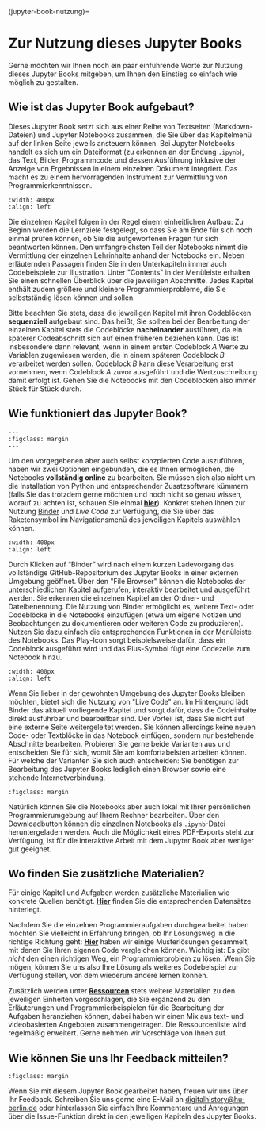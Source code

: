 (jupyter-book-nutzung)=
# Zur Nutzung dieses Jupyter Books

Gerne möchten wir Ihnen noch ein paar einführende Worte zur Nutzung dieses Jupyter Books mitgeben, um Ihnen den Einstieg so einfach wie möglich zu gestalten. 

## Wie ist das Jupyter Book aufgebaut?

Dieses Jupyter Book setzt sich aus einer Reihe von Textseiten (Markdown-Dateien) und Jupyter Notebooks zusammen, die Sie über das Kapitelmenü auf der linken Seite jeweils ansteuern können. Bei Jupyter Notebooks handelt es sich um ein Dateiformat (zu erkennen an der Endung `.ipynb`), das Text, Bilder, Programmcode und dessen Ausführung inklusive der Anzeige von Ergebnissen in einem einzelnen Dokument integriert. Das macht es zu einem hervorragenden Instrument zur Vermittlung von Programmierkenntnissen. 

```{figure} ../img/einfuehrung/contents.png
:width: 400px
:align: left
```

Die einzelnen Kapitel folgen in der Regel einem einheitlichen Aufbau: Zu Beginn werden die Lernziele festgelegt, so dass Sie am Ende für sich noch einmal prüfen können, ob Sie die aufgeworfenen Fragen für sich beantworten können. Den umfangreichsten Teil der Notebooks nimmt die Vermittlung der einzelnen Lehrinhalte anhand der Notebooks ein. Neben erläuternden Passagen finden Sie in den Unterkapiteln immer auch Codebeispiele zur Illustration. Unter "Contents" in der Menüleiste erhalten Sie einen schnellen Überblick über die jeweiligen Abschnitte. Jedes Kapitel enthält zudem größere und kleinere Programmierprobleme, die Sie selbstständig lösen können und sollen. 

Bitte beachten Sie stets, dass die jeweiligen Kapitel mit ihren Codeblöcken **sequenziell** aufgebaut sind. Das heißt, Sie sollten bei der Bearbeitung der einzelnen Kapitel stets die Codeblöcke **nacheinander** ausführen, da ein späterer Codeabschnitt sich auf einen früheren beziehen kann. Das ist insbesondere dann relevant, wenn in einem ersten Codeblock *A* Werte zu Variablen zugewiesen werden, die in einem späteren Codeblock *B* verarbeitet werden sollen. Codeblock *B* kann diese Verarbeitung erst vornehmen, wenn Codeblock *A* zuvor ausgeführt und die Wertzuschreibung damit erfolgt ist. Gehen Sie die Notebooks mit den Codeblöcken also immer Stück für Stück durch.</p>

## Wie funktioniert das Jupyter Book?

```{figure} ../img/einfuehrung/icons_binder-live-code.png
---
:figclass: margin
---
```

Um den vorgegebenen aber auch selbst konzpierten Code auszuführen, haben wir zwei Optionen eingebunden, die es Ihnen ermöglichen, die Notebooks **vollständig online** zu bearbeiten. Sie müssen sich also nicht um die Installation von Python und entsprechender Zusatzsoftware kümmern (falls Sie das trotzdem gerne möchten und noch nicht so genau wissen, worauf zu achten ist, schauen Sie einmal **[hier](installationsempfehlungen)**). Konkret stehen Ihnen zur Nutzung [Binder](https://mybinder.org/) und *Live Code* zur Verfügung, die Sie über das Raketensymbol im Navigationsmenü des jeweiligen Kapitels auswählen können.

```{figure} ../img/einfuehrung/binder-info.png
:width: 400px
:align: left
```

Durch Klicken auf “Binder” wird nach einem kurzen Ladevorgang das vollständige GitHub-Repositorium des Jupyter Books in einer externen Umgebung geöffnet. Über den "File Browser" können die Notebooks der unterschiedlichen Kapitel aufgerufen, interaktiv bearbeitet und ausgeführt werden. Sie erkennen die einzelnen Kapitel an der Ordner- und Dateibenennung. Die Nutzung von Binder ermöglicht es, weitere Text- oder Codeblöcke in die Notebooks einzufügen (etwa um eigene Notizen und Beobachtungen zu dokumentieren oder weiteren Code zu produzieren). Nutzen Sie dazu einfach die entsprechenden Funktionen in der Menüleiste des Notebooks. Das Play-Icon sorgt beispielsweise dafür, dass ein Codeblock ausgeführt wird und das Plus-Symbol fügt eine Codezelle zum Notebook hinzu. 

```{figure} ../img/einfuehrung/live-code.png
:width: 400px
:align: left
```


Wenn Sie lieber in der gewohnten Umgebung des Jupyter Books bleiben möchten, bietet sich die Nutzung von "Live Code" an. Im Hintergrund lädt Binder das aktuell vorliegende Kapitel und sorgt dafür, dass die Codeinhalte direkt ausführbar und bearbeitbar sind. Der Vorteil ist, dass Sie nicht auf eine externe Seite weitergeleitet werden. Sie können allerdings keine neuen Code- oder Textblöcke in das Notebook einfügen, sondern nur bestehende Abschnitte bearbeiten. Probieren Sie gerne beide Varianten aus und entscheiden Sie für sich, womit Sie am komfortabelsten arbeiten können. Für welche der Varianten Sie sich auch entscheiden: Sie benötigen zur Bearbeitung des Jupyter Books lediglich einen Browser sowie eine stehende Internetverbindung. 

```{figure} ../img/einfuehrung/icons_download.png
:figclass: margin
```

Natürlich können Sie die Notebooks aber auch lokal mit Ihrer persönlichen Programmierumgebung auf Ihrem Rechner bearbeiten. Über den Downloadbutton können die einzelnen Notebooks als `.ipynb`-Datei heruntergeladen werden. Auch die Möglichkeit eines PDF-Exports steht zur Verfügung, ist für die interaktive Arbeit mit dem Jupyter Book aber weniger gut geeignet.

## Wo finden Sie zusätzliche Materialien?

Für einige Kapitel und Aufgaben werden zusätzliche Materialien wie konkrete Quellen benötigt. **[Hier](/ch-daten/part01-python-basics-daten.ipynb)** finden Sie die entsprechenden Datensätze hinterlegt.

Nachdem Sie die einzelnen Programmieraufgaben durchgearbeitet haben möchten Sie vielleicht in Erfahrung bringen, ob Ihr Lösungsweg in die richtige Richtung geht: **[Hier](/ch-loesungen/part01-python-basics-loesungen.ipynb)** haben wir einige Musterlösungen gesammelt, mit denen Sie Ihren eigenen Code vergleichen können. Wichtig ist: Es gibt *nicht* den einen richtigen Weg, ein Programmierproblem zu lösen. Wenn Sie mögen, können Sie uns also Ihre Lösung als weiteres Codebeispiel zur Verfügung stellen, von dem wiederum andere lernen können. 

Zusätzlich werden unter **[Ressourcen](ressourcen)** stets weitere Materialien zu den jeweiligen Einheiten vorgeschlagen, die Sie ergänzend zu den Erläuterungen und Programmierbeispielen für die Bearbeitung der Aufgaben heranziehen können, dabei haben wir einen Mix aus text- und videobasierten Angeboten zusammengetragen. Die Ressourcenliste wird regelmäßig erweitert. Gerne nehmen wir Vorschläge von Ihnen auf.

## Wie können Sie uns Ihr Feedback mitteilen?

```{figure} ../img/einfuehrung/icons_git.png
:figclass: margin
```

Wenn Sie mit diesem Jupyter Book gearbeitet haben, freuen wir uns über Ihr Feedback. Schreiben Sie uns gerne eine E-Mail an digitalhistory@hu-berlin.de oder hinterlassen Sie einfach Ihre Kommentare und Anregungen über die Issue-Funktion direkt in den jeweiligen Kapiteln des Jupyter Books.